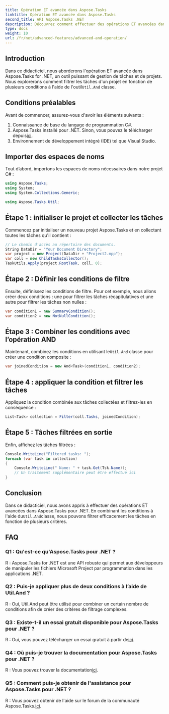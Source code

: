 ```yaml
---
title: Opération ET avancée dans Aspose.Tasks
linktitle: Opération ET avancée dans Aspose.Tasks
second_title: API Aspose.Tasks .NET
description: Découvrez comment effectuer des opérations ET avancées dans Aspose.Tasks pour .NET afin de filtrer efficacement les tâches de projet en fonction de plusieurs critères.
type: docs
weight: 10
url: /fr/net/advanced-features/advanced-and-operation/
---
```

## Introduction

 Dans ce didacticiel, nous aborderons l'opération ET avancée dans Aspose.Tasks for .NET, un outil puissant de gestion de tâches et de projets. Nous explorerons comment filtrer les tâches d'un projet en fonction de plusieurs conditions à l'aide de l'outil`Util.And` classe.

## Conditions préalables

Avant de commencer, assurez-vous d'avoir les éléments suivants :

1. Connaissance de base du langage de programmation C#.
2.  Aspose.Tasks installé pour .NET. Sinon, vous pouvez le télécharger depuis[ici](https://releases.aspose.com/tasks/net/).
3. Environnement de développement intégré (IDE) tel que Visual Studio.

## Importer des espaces de noms

Tout d’abord, importons les espaces de noms nécessaires dans notre projet C# :

```csharp
using Aspose.Tasks;
using System;
using System.Collections.Generic;

using Aspose.Tasks.Util;

```

## Étape 1 : initialiser le projet et collecter les tâches

Commencez par initialiser un nouveau projet Aspose.Tasks et en collectant toutes les tâches qu'il contient :

```csharp
// Le chemin d'accès au répertoire des documents.
String DataDir = "Your Document Directory";
var project = new Project(DataDir + "Project2.mpp");
var coll = new ChildTasksCollector();
TaskUtils.Apply(project.RootTask, coll, 0);
```

## Étape 2 : Définir les conditions de filtre

Ensuite, définissez les conditions de filtre. Pour cet exemple, nous allons créer deux conditions : une pour filtrer les tâches récapitulatives et une autre pour filtrer les tâches non nulles :

```csharp
var condition1 = new SummaryCondition();
var condition2 = new NotNullCondition();
```

## Étape 3 : Combiner les conditions avec l’opération AND

 Maintenant, combinez les conditions en utilisant le`Util.And` classe pour créer une condition composite :

```csharp
var joinedCondition = new And<Task>(condition1, condition2);
```

## Étape 4 : appliquer la condition et filtrer les tâches

Appliquez la condition combinée aux tâches collectées et filtrez-les en conséquence :

```csharp
List<Task> collection = Filter(coll.Tasks, joinedCondition);
```

## Étape 5 : Tâches filtrées en sortie

Enfin, affichez les tâches filtrées :

```csharp
Console.WriteLine("Filtered tasks: ");
foreach (var task in collection)
{
    Console.WriteLine(" Name: " + task.Get(Tsk.Name));
    // Un traitement supplémentaire peut être effectué ici
}
```

## Conclusion

 Dans ce didacticiel, nous avons appris à effectuer des opérations ET avancées dans Aspose.Tasks pour .NET. En combinant les conditions à l'aide du`Util.And`classe, nous pouvons filtrer efficacement les tâches en fonction de plusieurs critères.

## FAQ

### Q1 : Qu'est-ce qu'Aspose.Tasks pour .NET ?

R : Aspose.Tasks for .NET est une API robuste qui permet aux développeurs de manipuler les fichiers Microsoft Project par programmation dans les applications .NET.

### Q2 : Puis-je appliquer plus de deux conditions à l’aide de Util.And ?

R : Oui, Util.And peut être utilisé pour combiner un certain nombre de conditions afin de créer des critères de filtrage complexes.

### Q3 : Existe-t-il un essai gratuit disponible pour Aspose.Tasks pour .NET ?

 R : Oui, vous pouvez télécharger un essai gratuit à partir de[ici](https://releases.aspose.com/).

### Q4 : Où puis-je trouver la documentation pour Aspose.Tasks pour .NET ?

 R : Vous pouvez trouver la documentation[ici](https://reference.aspose.com/tasks/net/).

### Q5 : Comment puis-je obtenir de l'assistance pour Aspose.Tasks pour .NET ?

R : Vous pouvez obtenir de l'aide sur le forum de la communauté Aspose.Tasks.[ici](https://forum.aspose.com/c/tasks/15).